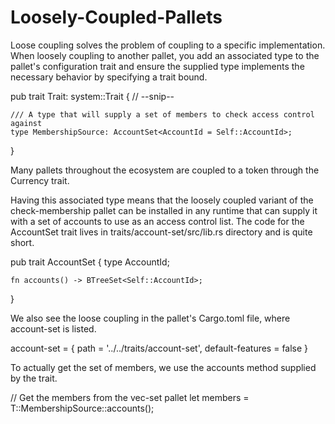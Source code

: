 # Loosely-Coupled-Pallets

Loose coupling solves the problem of coupling to a specific implementation. When loosely coupling to another pallet, you add an associated type to the pallet's configuration trait and ensure the supplied type implements the necessary behavior by specifying a trait bound.


pub trait Trait: system::Trait {
    // --snip--

    /// A type that will supply a set of members to check access control against
    type MembershipSource: AccountSet<AccountId = Self::AccountId>;
}

Many pallets throughout the ecosystem are coupled to a token through the Currency trait.

Having this associated type means that the loosely coupled variant of the check-membership pallet can be installed in any runtime that can supply it with a set of accounts to use as an access control list. The code for the AccountSet trait lives in traits/account-set/src/lib.rs directory and is quite short.


pub trait AccountSet {
    type AccountId;

    fn accounts() -> BTreeSet<Self::AccountId>;
}

We also see the loose coupling in the pallet's Cargo.toml file, where account-set is listed.


account-set = { path = '../../traits/account-set', default-features = false }

To actually get the set of members, we use the accounts method supplied by the trait.


// Get the members from the vec-set pallet
let members = T::MembershipSource::accounts();
